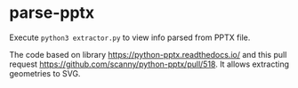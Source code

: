 # parse-pptx

Execute ```python3 extractor.py``` to view info parsed from PPTX file.

The code based on library https://python-pptx.readthedocs.io/ and this pull request https://github.com/scanny/python-pptx/pull/518. It allows extracting geometries to SVG. 

